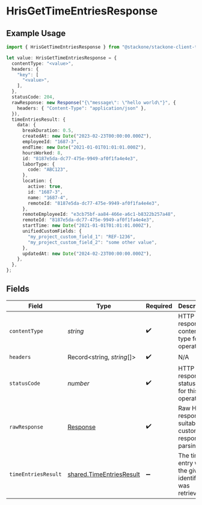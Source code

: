 # HrisGetTimeEntriesResponse

## Example Usage

```typescript
import { HrisGetTimeEntriesResponse } from "@stackone/stackone-client-ts/sdk/models/operations";

let value: HrisGetTimeEntriesResponse = {
  contentType: "<value>",
  headers: {
    "key": [
      "<value>",
    ],
  },
  statusCode: 204,
  rawResponse: new Response("{\"message\": \"hello world\"}", {
    headers: { "Content-Type": "application/json" },
  }),
  timeEntriesResult: {
    data: {
      breakDuration: 0.5,
      createdAt: new Date("2023-02-23T00:00:00.000Z"),
      employeeId: "1687-3",
      endTime: new Date("2021-01-01T01:01:01.000Z"),
      hoursWorked: 8,
      id: "8187e5da-dc77-475e-9949-af0f1fa4e4e3",
      laborType: {
        code: "ABC123",
      },
      location: {
        active: true,
        id: "1687-3",
        name: "1687-4",
        remoteId: "8187e5da-dc77-475e-9949-af0f1fa4e4e3",
      },
      remoteEmployeeId: "e3cb75bf-aa84-466e-a6c1-b8322b257a48",
      remoteId: "8187e5da-dc77-475e-9949-af0f1fa4e4e3",
      startTime: new Date("2021-01-01T01:01:01.000Z"),
      unifiedCustomFields: {
        "my_project_custom_field_1": "REF-1236",
        "my_project_custom_field_2": "some other value",
      },
      updatedAt: new Date("2024-02-23T00:00:00.000Z"),
    },
  },
};
```

## Fields

| Field                                                                       | Type                                                                        | Required                                                                    | Description                                                                 |
| --------------------------------------------------------------------------- | --------------------------------------------------------------------------- | --------------------------------------------------------------------------- | --------------------------------------------------------------------------- |
| `contentType`                                                               | *string*                                                                    | :heavy_check_mark:                                                          | HTTP response content type for this operation                               |
| `headers`                                                                   | Record<string, *string*[]>                                                  | :heavy_check_mark:                                                          | N/A                                                                         |
| `statusCode`                                                                | *number*                                                                    | :heavy_check_mark:                                                          | HTTP response status code for this operation                                |
| `rawResponse`                                                               | [Response](https://developer.mozilla.org/en-US/docs/Web/API/Response)       | :heavy_check_mark:                                                          | Raw HTTP response; suitable for custom response parsing                     |
| `timeEntriesResult`                                                         | [shared.TimeEntriesResult](../../../sdk/models/shared/timeentriesresult.md) | :heavy_minus_sign:                                                          | The time entry with the given identifier was retrieved.                     |